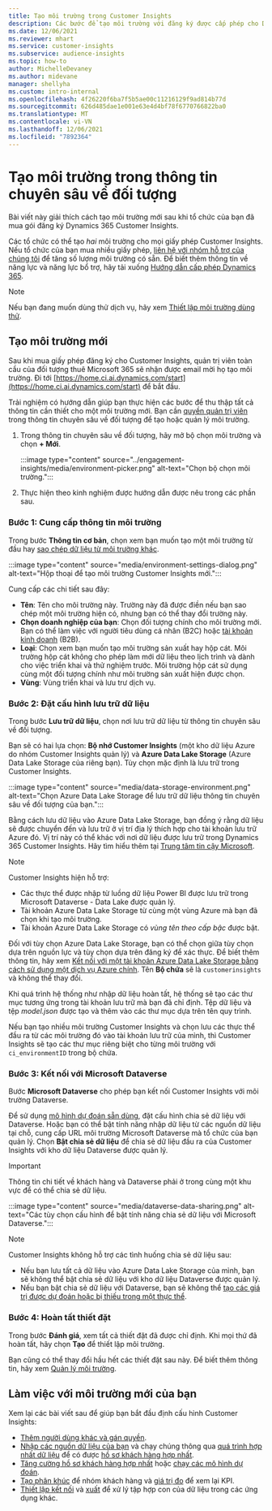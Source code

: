 ```yaml
---
title: Tạo môi trường trong Customer Insights
description: Các bước để tạo môi trường với đăng ký được cấp phép cho Dynamics 365 Customer Insights.
ms.date: 12/06/2021
ms.reviewer: mhart
ms.service: customer-insights
ms.subservice: audience-insights
ms.topic: how-to
author: MichelleDevaney
ms.author: midevane
manager: shellyha
ms.custom: intro-internal
ms.openlocfilehash: 4f26220f6ba7f5b5ae00c11216129f9ad814b77d
ms.sourcegitcommit: 626d485dae1e001e63e4d4bf78f6770766822ba0
ms.translationtype: MT
ms.contentlocale: vi-VN
ms.lasthandoff: 12/06/2021
ms.locfileid: "7892364"
---
```

# <a name="create-an-environment-in-audience-insights"></a>Tạo môi trường trong thông tin chuyên sâu về đối tượng

Bài viết này giải thích cách tạo môi trường mới sau khi tổ chức của bạn đã mua gói đăng ký Dynamics 365 Customer Insights. 

Các tổ chức có thể tạo *hai* môi trường cho mọi giấy phép Customer Insights. Nếu tổ chức của bạn mua nhiều giấy phép, [liên hệ với nhóm hỗ trợ của chúng tôi](https://go.microsoft.com/fwlink/?linkid=2079641) để tăng số lượng môi trường có sẵn. Để biết thêm thông tin về năng lực và năng lực bổ trợ, hãy tải xuống [Hướng dẫn cấp phép Dynamics 365](https://go.microsoft.com/fwlink/?LinkId=866544).

> [!NOTE]
> Nếu bạn đang muốn dùng thử dịch vụ, hãy xem [Thiết lập môi trường dùng thử](../trial-signup.md).

## <a name="create-a-new-environment"></a>Tạo môi trường mới

Sau khi mua giấy phép đăng ký cho Customer Insights, quản trị viên toàn cầu của đối tượng thuê Microsoft 365 sẽ nhận được email mời họ tạo môi trường. Đi tới [https://home.ci.ai.dynamics.com/start](https://home.ci.ai.dynamics.com/start) để bắt đầu. 

Trải nghiệm có hướng dẫn giúp bạn thực hiện các bước để thu thập tất cả thông tin cần thiết cho một môi trường mới. Bạn cần [quyền quản trị viên](permissions.md) trong thông tin chuyên sâu về đối tượng để tạo hoặc quản lý môi trường.

1. Trong thông tin chuyên sâu về đối tượng, hãy mở bộ chọn môi trường và chọn **+ Mới**.
  
   :::image type="content" source="../engagement-insights/media/environment-picker.png" alt-text="Chọn bộ chọn môi trường.":::

1. Thực hiện theo kinh nghiệm được hướng dẫn được nêu trong các phần sau.

### <a name="step-1-provide-environment-information"></a>Bước 1: Cung cấp thông tin môi trường

Trong bước **Thông tin cơ bản**, chọn xem bạn muốn tạo một môi trường từ đầu hay [sao chép dữ liệu từ môi trường khác](manage-environments.md#copy-the-environment-configuration).

   :::image type="content" source="media/environment-settings-dialog.png" alt-text="Hộp thoại để tạo môi trường Customer Insights mới.":::

Cung cấp các chi tiết sau đây:
   - **Tên**: Tên cho môi trường này. Trường này đã được điền nếu bạn sao chép một môi trường hiện có, nhưng bạn có thể thay đổi trường này.
   - **Chọn doanh nghiệp của bạn**: Chọn đối tượng chính cho môi trường mới. Bạn có thể làm việc với người tiêu dùng cá nhân (B2C) hoặc [tài khoản kinh doanh](work-with-business-accounts.md) (B2B).
   - **Loại**: Chọn xem bạn muốn tạo môi trường sản xuất hay hộp cát. Môi trường hộp cát không cho phép làm mới dữ liệu theo lịch trình và dành cho việc triển khai và thử nghiệm trước. Môi trường hộp cát sử dụng cùng một đối tượng chính như môi trường sản xuất hiện được chọn.
   - **Vùng**: Vùng triển khai và lưu trư dịch vụ.

### <a name="step-2-configure-data-storage"></a>Bước 2: Đặt cấu hình lưu trữ dữ liệu

Trong bước **Lưu trữ dữ liệu**, chọn nơi lưu trữ dữ liệu từ thông tin chuyên sâu về đối tượng.

Bạn sẽ có hai lựa chọn: **Bộ nhớ Customer Insights** (một kho dữ liệu Azure do nhóm Customer Insights quản lý) và **Azure Data Lake Storage** (Azure Data Lake Storage của riêng bạn). Tùy chọn mặc định là lưu trữ trong Customer Insights.

:::image type="content" source="media/data-storage-environment.png" alt-text="Chọn Azure Data Lake Storage để lưu trữ dữ liệu thông tin chuyên sâu về đối tượng của bạn.":::

Bằng cách lưu dữ liệu vào Azure Data Lake Storage, bạn đồng ý rằng dữ liệu sẽ được chuyển đến và lưu trữ ở vị trí địa lý thích hợp cho tài khoản lưu trữ Azure đó. Vị trí này có thể khác với nơi dữ liệu được lưu trữ trong Dynamics 365 Customer Insights. Hãy tìm hiểu thêm tại [Trung tâm tin cậy Microsoft](https://www.microsoft.com/trust-center).

> [!NOTE]
> Customer Insights hiện hỗ trợ:
> - Các thực thể được nhập từ luồng dữ liệu Power BI được lưu trữ trong Microsoft Dataverse - Data Lake được quản lý.  
> - Tài khoản Azure Data Lake Storage từ cùng một vùng Azure mà bạn đã chọn khi tạo môi trường.
> - Tài khoản Azure Data Lake Storage có *vùng tên theo cấp bậc* được bật.

Đối với tùy chọn Azure Data Lake Storage, bạn có thể chọn giữa tùy chọn dựa trên nguồn lực và tùy chọn dựa trên đăng ký để xác thực. Để biết thêm thông tin, hãy xem [Kết nối với một tài khoản Azure Data Lake Storage bằng cách sử dụng một dịch vụ Azure chính](connect-service-principal.md). Tên **Bộ chứa** sẽ là `customerinsights` và không thể thay đổi.

Khi quá trình hệ thống như nhập dữ liệu hoàn tất, hệ thống sẽ tạo các thư mục tương ứng trong tài khoản lưu trữ mà bạn đã chỉ định. Tệp dữ liệu và tệp *model.json* được tạo và thêm vào các thư mục dựa trên tên quy trình.

Nếu bạn tạo nhiều môi trường Customer Insights và chọn lưu các thực thể đầu ra từ các môi trường đó vào tài khoản lưu trữ của mình, thì Customer Insights sẽ tạo các thư mục riêng biệt cho từng môi trường với `ci_environmentID` trong bộ chứa.

### <a name="step-3-connect-to-microsoft-dataverse"></a>Bước 3: Kết nối với Microsoft Dataverse
   
Bước **Microsoft Dataverse** cho phép bạn kết nối Customer Insights với môi trường Dataverse.

Để sử dụng [mô hình dự đoán sẵn dùng](predictions-overview.md#out-of-box-models), đặt cấu hình chia sẻ dữ liệu với Dataverse. Hoặc bạn có thể bật tính năng nhập dữ liệu từ các nguồn dữ liệu tại chỗ, cung cấp URL môi trường Microsoft Dataverse mà tổ chức của bạn quản lý. Chọn **Bật chia sẻ dữ liệu** để chia sẻ dữ liệu đầu ra của Customer Insights với kho dữ liệu Dataverse được quản lý.

> [!IMPORTANT]
> Thông tin chi tiết về khách hàng và Dataverse phải ở trong cùng một khu vực để có thể chia sẻ dữ liệu.

:::image type="content" source="media/dataverse-data-sharing.png" alt-text="Các tùy chọn cấu hình để bật tính năng chia sẻ dữ liệu với Microsoft Dataverse.":::

> [!NOTE]
> Customer Insights không hỗ trợ các tình huống chia sẻ dữ liệu sau:
> - Nếu bạn lưu tất cả dữ liệu vào Azure Data Lake Storage của mình, bạn sẽ không thể bật chia sẻ dữ liệu với kho dữ liệu Dataverse được quản lý.
> - Nếu bạn bật chia sẻ dữ liệu với Dataverse, bạn sẽ không thể [tạo các giá trị được dự đoán hoặc bị thiếu trong một thực thể](predictions.md).

### <a name="step-4-finalize-the-settings"></a>Bước 4: Hoàn tất thiết đặt

Trong bước **Đánh giá**, xem tất cả thiết đặt đã được chỉ định. Khi mọi thứ đã hoàn tất, hãy chọn **Tạo** để thiết lập môi trường. 

Bạn cũng có thể thay đổi hầu hết các thiết đặt sau này. Để biết thêm thông tin, hãy xem [Quản lý môi trường](manage-environments.md).

## <a name="work-with-your-new-environment"></a>Làm việc với môi trường mới của bạn

Xem lại các bài viết sau để giúp bạn bắt đầu định cấu hình Customer Insights: 

- [Thêm người dùng khác và gán quyền](permissions.md).
- [Nhập các nguồn dữ liệu của bạn](data-sources.md) và chạy chúng thông qua [quá trình hợp nhất dữ liệu](data-unification.md) để có được [hồ sơ khách hàng hợp nhất](customer-profiles.md).
- [Tăng cường hồ sơ khách hàng hợp nhất](enrichment-hub.md) hoặc [chạy các mô hình dự đoán](predictions-overview.md).
- [Tạo phân khúc](segments.md) để nhóm khách hàng và [giá trị đo](measures.md) để xem lại KPI.
- [Thiết lập kết nối](connections.md) và [xuất](export-destinations.md) để xử lý tập hợp con của dữ liệu trong các ứng dụng khác.
